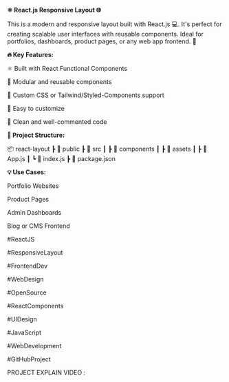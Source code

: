 **⚛️ React.js Responsive Layout 🌐**

This is a modern and responsive layout built with React.js 💻. It's perfect for creating scalable user interfaces with reusable components. Ideal for portfolios, dashboards, product pages, or any web app frontend. 🚀

**🔥 Key Features:**

⚛️ Built with React Functional Components

🧩 Modular and reusable components

🎨 Custom CSS or Tailwind/Styled-Components support

🌈 Easy to customize

🧠 Clean and well-commented code

**📁 Project Structure:**

📦 react-layout
┣ 📂 public
┣ 📂 src
┃ ┣ 📂 components
┃ ┣ 📂 assets
┃ ┣ 📄 App.js
┃ ┗ 📄 index.js
┣ 📄 package.json

**💡 Use Cases:**

Portfolio Websites

Product Pages

Admin Dashboards

Blog or CMS Frontend



#ReactJS 

#ResponsiveLayout 

#FrontendDev 

#WebDesign 

#OpenSource 

#ReactComponents 

#UIDesign 

#JavaScript 

#WebDevelopment 

#GitHubProject




PROJECT EXPLAIN VIDEO : 
